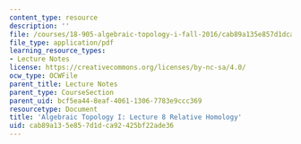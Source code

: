 ```yaml
---
content_type: resource
description: ''
file: /courses/18-905-algebraic-topology-i-fall-2016/cab89a135e857d1dca92425bf22ade36_MIT18_905F16_lec8.pdf
file_type: application/pdf
learning_resource_types:
- Lecture Notes
license: https://creativecommons.org/licenses/by-nc-sa/4.0/
ocw_type: OCWFile
parent_title: Lecture Notes
parent_type: CourseSection
parent_uid: bcf5ea44-8eaf-4061-1306-7783e9ccc369
resourcetype: Document
title: 'Algebraic Topology I: Lecture 8 Relative Homology'
uid: cab89a13-5e85-7d1d-ca92-425bf22ade36
---
```

